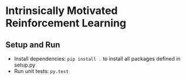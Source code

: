 # Intrinsically Motivated Reinforcement Learning

## Setup and Run
- Install dependencies: `pip install .` to install all packages defined in setup.py
- Run unit tests: `py.test`
